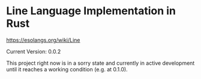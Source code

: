 # Line Language Implementation in Rust
https://esolangs.org/wiki/Line

Current Version: 0.0.2

This project right now is in a sorry state and currently in active development until it reaches a working condition (e.g. at 0.1.0).

